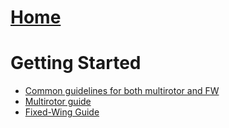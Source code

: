 # [Home](/iNavFlight/inav/wiki)

# Getting Started

 - [Common guidelines for both multirotor and FW](/iNavFlight/inav/wiki/Getting-started-with-iNav)
 - [Multirotor guide](/iNavFlight/inav/wiki/Multirotor-guide)
 - [Fixed-Wing Guide](/iNavFlight/inav/wiki/iNavFlight/inav/wiki/Fixed-wing-guide)
